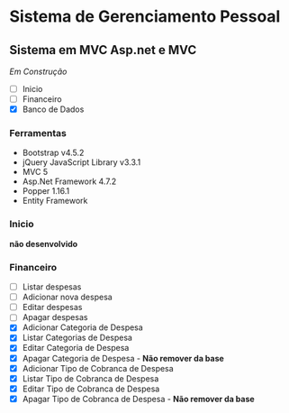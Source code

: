 # Sistema de Gerenciamento Pessoal
## Sistema em MVC Asp.net e MVC
*Em Construção*
- [ ] Inicio
- [ ] Financeiro
- [x] Banco de Dados

### Ferramentas
- Bootstrap v4.5.2
- jQuery JavaScript Library v3.3.1
- MVC 5
- Asp.Net Framework 4.7.2
- Popper 1.16.1
- Entity Framework

### Inicio
**não desenvolvido**

### Financeiro
- [ ] Listar despesas 
- [ ] Adicionar nova despesa
- [ ] Editar despesas
- [ ] Apagar despesas
- [x] Adicionar Categoria de Despesa
- [x] Listar Categorias de Despesa
- [x] Editar Categoria de Despesa
- [x] Apagar Categoria de Despesa - **Não remover da base**
- [x] Adicionar Tipo de Cobranca de Despesa
- [x] Listar Tipo de Cobranca de Despesa
- [x] Editar Tipo de Cobranca de Despesa
- [x] Apagar Tipo de Cobranca de Despesa - **Não remover da base**